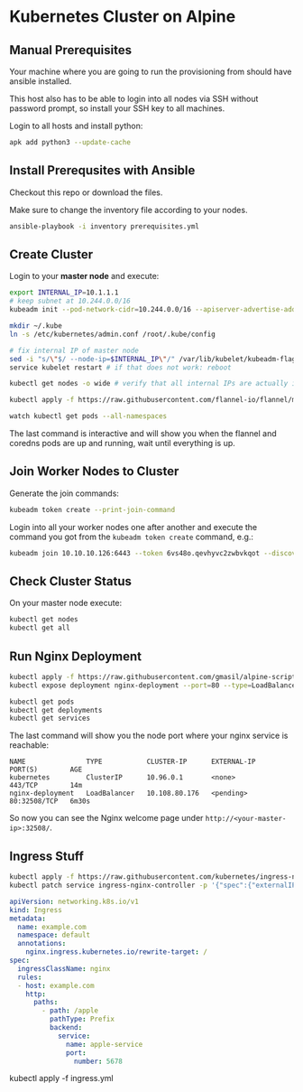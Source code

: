 # Kubernetes Cluster on Alpine

## Manual Prerequisites

Your machine where you are going to run the provisioning from should have ansible installed.

This host also has to be able to login into all nodes via SSH without password prompt, so install your SSH key to all machines.

Login to all hosts and install python:

```bash
apk add python3 --update-cache
```

## Install Prerequsites with Ansible

Checkout this repo or download the files.

Make sure to change the inventory file according to your nodes.

```bash
ansible-playbook -i inventory prerequisites.yml
```

## Create Cluster

Login to your **master node** and execute:

```bash
export INTERNAL_IP=10.1.1.1
# keep subnet at 10.244.0.0/16
kubeadm init --pod-network-cidr=10.244.0.0/16 --apiserver-advertise-address $INTERNAL_IP --control-plane-endpoint $INTERNAL_IP

mkdir ~/.kube
ln -s /etc/kubernetes/admin.conf /root/.kube/config

# fix internal IP of master node
sed -i "s/\"$/ --node-ip=$INTERNAL_IP\"/" /var/lib/kubelet/kubeadm-flags.env
service kubelet restart # if that does not work: reboot

kubectl get nodes -o wide # verify that all internal IPs are actually internal not external

kubectl apply -f https://raw.githubusercontent.com/flannel-io/flannel/master/Documentation/kube-flannel.yml

watch kubectl get pods --all-namespaces
```

The last command is interactive and will show you when the flannel and coredns pods are up and running, wait until everything is up.


## Join Worker Nodes to Cluster

Generate the join commands:

```bash
kubeadm token create --print-join-command
```

Login into all your worker nodes one after another and execute the command you got from the `kubeadm token create` command, e.g.:

```bash
kubeadm join 10.10.10.126:6443 --token 6vs48o.qevhyvc2zwbvkqot --discovery-token-ca-cert-hash sha256:df9ce7d4b3e7d727802fb292851c3b756a15596c8158b5386fd9a450aa2a8ad8
```

## Check Cluster Status

On your master node execute:

```bash
kubectl get nodes
kubectl get all
```

## Run Nginx Deployment

```bash
kubectl apply -f https://raw.githubusercontent.com/gmasil/alpine-scripts/master/nginx-deployment.yaml
kubectl expose deployment nginx-deployment --port=80 --type=LoadBalancer

kubectl get pods
kubectl get deployments
kubectl get services
```

The last command will show you the node port where your nginx service is reachable:

```
NAME               TYPE           CLUSTER-IP      EXTERNAL-IP   PORT(S)        AGE
kubernetes         ClusterIP      10.96.0.1       <none>        443/TCP        14m
nginx-deployment   LoadBalancer   10.108.80.176   <pending>     80:32508/TCP   6m30s
```

So now you can see the Nginx welcome page under `http://<your-master-ip>:32508/`.

## Ingress Stuff

```bash
kubectl apply -f https://raw.githubusercontent.com/kubernetes/ingress-nginx/controller-v1.6.4/deploy/static/provider/cloud/deploy.yaml
kubectl patch service ingress-nginx-controller -p '{"spec":{"externalIPs":["10.10.10.137"]}}' --namespace ingress-nginx
```

```yml
apiVersion: networking.k8s.io/v1
kind: Ingress
metadata:
  name: example.com
  namespace: default
  annotations:
    nginx.ingress.kubernetes.io/rewrite-target: /
spec:
  ingressClassName: nginx
  rules:
  - host: example.com
    http:
      paths:
        - path: /apple
          pathType: Prefix
          backend:
            service:
              name: apple-service
              port:
                number: 5678

```

kubectl apply -f ingress.yml
